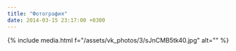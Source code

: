 ```yaml
---
title: "Фотография"
date: 2014-03-15 23:17:00 +0300
---
```



{% include media.html f="/assets/vk_photos/3/sJnCMB5tk40.jpg" alt="" %}
